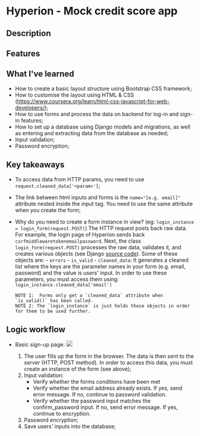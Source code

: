 # Hyperion - Mock credit score app

## Description

## Features

## What I've learned

- How to create a basic layout structure using Bootstrap CSS framework;
- How to customise the layout using HTML & CSS (https://www.coursera.org/learn/html-css-javascript-for-web-developers/);
- How to use forms and process the data on backend for log-in and sign-in features;
- How to set up a database using Django models and migrations, as well as entering and extracting data from the database as needed;
- Input validation;
- Password encryption;

## Key takeaways

- To access data from HTTP params, you need to use `request.cleaned_data['<param>']`;

- The link between html inputs and forms is the `name="[e.g. email]"` attribute nested inside the input tag. You need to use the same attribute when you create the form;

- Why do you need to create a form instance in view? (eg: `login_instance = login_form(request.POST)`)
  The HTTP request posts back raw data. For example, the login page of Hyperion sends back `csrfmiddlewaretokenemailpassword`. Next, the class `login_form(request.POST)` processes the raw data, validates it, and creates various objects (see Django [source code](https://github.com/django/django/blob/main/django/forms/forms.py)). Some of these objects are:
      - `errors`
      - `is_valid`
      - `cleaned_data`: It generates a cleaned list where the keys are the parameter names in your form (e.g. email, password) and the value is users' input. In order to use these parameters, you must access them using: `login_instance.cleaned_data['email']`

      NOTE 1:  Forms only get a `cleaned_data` attribute when `is_valid()` has been called.
      NOTE 2: The `login_instance` is just holds these objects in order for them to be used further.

## Logic workflow

- Basic sign-up page:
![](https://i.imgur.com/lBoipqf.png)

    1.  The user fills up the form in the browser. The data is then sent to the server (HTTP, POST method). In order to access this data, you must create an instance of the form (see above);
    2. Input validation:
       - Verify whether the forms conditions have been met
       - Verify whether the email address already exists. If yes, send error message. If no, continue to password validation.
       - Verify whether the password input matches the confirm_password input. If no, send error message. If yes, continue to encryption.
    3. Password encryption;
    4. Save users' inputs into the database;
